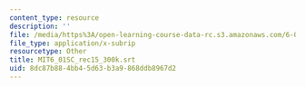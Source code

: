 ```yaml
---
content_type: resource
description: ''
file: /media/https%3A/open-learning-course-data-rc.s3.amazonaws.com/6-01sc-introduction-to-electrical-engineering-and-computer-science-i-spring-2011/8dc87b884bb45d63b3a9868ddb8967d2_MIT6_01SC_rec15_300k.vtt
file_type: application/x-subrip
resourcetype: Other
title: MIT6_01SC_rec15_300k.srt
uid: 8dc87b88-4bb4-5d63-b3a9-868ddb8967d2
---
```

